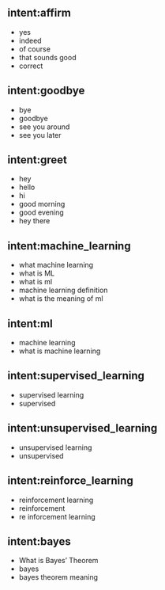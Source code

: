 ## intent:affirm
- yes
- indeed
- of course
- that sounds good
- correct

## intent:goodbye
- bye
- goodbye
- see you around
- see you later

## intent:greet
- hey
- hello
- hi
- good morning
- good evening
- hey there

## intent:machine_learning
- what machine learning
- what is ML
- what is ml
- machine learning definition
- what is the meaning of ml

## intent:ml
- machine learning
- what is machine learning

## intent:supervised_learning
- supervised learning
- supervised

## intent:unsupervised_learning
- unsupervised learning
- unsupervised

## intent:reinforce_learning
- reinforcement learning
- reinforcement
- re inforcement learning

## intent:bayes
- What is Bayes’ Theorem
- bayes
- bayes theorem meaning
